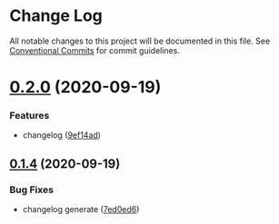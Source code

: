 # Change Log

All notable changes to this project will be documented in this file.
See [Conventional Commits](https://conventionalcommits.org) for commit guidelines.

# [0.2.0](https://github.com/winixt/blogs/compare/v0.1.4...v0.2.0) (2020-09-19)


### Features

* changelog ([9ef14ad](https://github.com/winixt/blogs/commit/9ef14adae960dc8578b0a0ae5bf39a1b3cfa56fe))





<!-- DO NOT CHANGE THESE COMMENTS - See .github/actions/trigger-github-release/update-changelog.js -->
<!-- insert-new-changelog-here -->


## [0.1.4](https://github.com/winixt/blogs/compare/v0.1.3...v0.1.4) (2020-09-19)


### Bug Fixes

* changelog generate ([7ed0ed6](https://github.com/winixt/blogs/commit/7ed0ed673ee076d9844b2f8bf9f27917c5684328))
